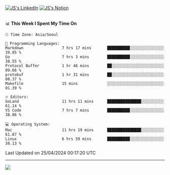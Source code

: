 
[![JS's LinkedIn](https://img.shields.io/badge/LinkedIn-blue?style=for-the-badge&logo=linkedin)](https://www.linkedin.com/in/jaeseung-lee-5a2a32139/) 
[![JS's Notion](https://img.shields.io/badge/Notion-black?style=for-the-badge&logo=notion)](https://bit.ly/ljswiki1) <br><br>
<!-- ![JS's GitHub stats](https://github-readme-stats-lemon-five.vercel.app/api?username=tkxkd0159&hide=contribs,prs,stars,issues&show_icons=true&theme=react&include_all_commits=true)   -->
<!-- ![Top Langs](https://github-readme-stats-lemon-five.vercel.app/api/top-langs/?username=tkxkd0159&layout=compact&hide=jupyter%20notebook,scss,html,css&langs_count=10)  -->


<!--START_SECTION:waka-->
📊 **This Week I Spent My Time On** 

```text
🕑︎ Time Zone: Asia/Seoul

💬 Programming Languages: 
Markdown                 7 hrs 17 mins       ██████████░░░░░░░░░░░░░░░   39.85 % 
Go                       7 hrs 3 mins        ██████████░░░░░░░░░░░░░░░   38.55 % 
Protocol Buffer          1 hr 46 mins        ██░░░░░░░░░░░░░░░░░░░░░░░   09.66 % 
protobuf                 1 hr 31 mins        ██░░░░░░░░░░░░░░░░░░░░░░░   08.37 % 
Makefile                 15 mins             ░░░░░░░░░░░░░░░░░░░░░░░░░   01.39 % 

🔥 Editors: 
GoLand                   11 hrs 11 mins      ███████████████░░░░░░░░░░   61.14 % 
VS Code                  7 hrs 7 mins        ██████████░░░░░░░░░░░░░░░   38.86 % 

💻 Operating System: 
Mac                      11 hrs 19 mins      ███████████████░░░░░░░░░░   61.87 % 
Linux                    6 hrs 59 mins       ██████████░░░░░░░░░░░░░░░   38.13 % 
```


 Last Updated on 25/04/2024 00:17:20 UTC
<!--END_SECTION:waka-->

---
<a href="https://github.com/tkxkd0159/books">
  <img align="center" src="https://github-readme-stats-lemon-five.vercel.app/api/pin/?username=tkxkd0159&repo=books&theme=react" />
</a>

<!---
- 🔭 I’m currently working on ...
- 🌱 I’m currently learning blockchain and distributed network
- 👯 I’m looking to collaborate on ...
- 🤔 I’m looking for help with ...
- 💬 Ask me about ...
- 📫 How to reach me: ...
- 😄 Pronouns: ...
- ⚡ Fun fact: ...
-->
